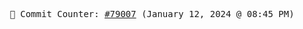 <p align="center">
    <samp>
        📮 Commit Counter: <a href="https://github.com/Javascript-void0/Javascript-void0/commits/main">#79007</a> (January 12, 2024 @ 08:45 PM)
    </samp>
</p>